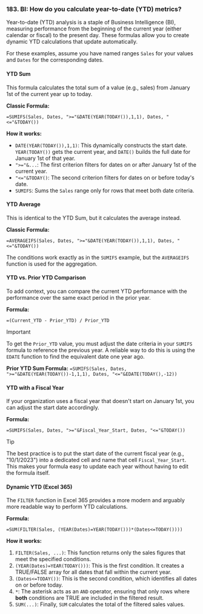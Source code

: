 ### 183. BI: How do you calculate year-to-date (YTD) metrics?

Year-to-date (YTD) analysis is a staple of Business Intelligence (BI), measuring performance from the beginning of the current year (either calendar or fiscal) to the present day. These formulas allow you to create dynamic YTD calculations that update automatically.

For these examples, assume you have named ranges `Sales` for your values and `Dates` for the corresponding dates.

#### YTD Sum

This formula calculates the total sum of a value (e.g., sales) from January 1st of the current year up to today.

**Classic Formula:**
```excel
=SUMIFS(Sales, Dates, ">="&DATE(YEAR(TODAY()),1,1), Dates, "<="&TODAY())
```

**How it works:**
*   `DATE(YEAR(TODAY()),1,1)`: This dynamically constructs the start date. `YEAR(TODAY())` gets the current year, and `DATE()` builds the full date for January 1st of that year.
*   `">="&...`: The first criterion filters for dates on or after January 1st of the current year.
*   `"<="&TODAY()`: The second criterion filters for dates on or before today's date.
*   `SUMIFS`: Sums the `Sales` range only for rows that meet both date criteria.

#### YTD Average

This is identical to the YTD Sum, but it calculates the average instead.

**Classic Formula:**
```excel
=AVERAGEIFS(Sales, Dates, ">="&DATE(YEAR(TODAY()),1,1), Dates, "<="&TODAY())
```
The conditions work exactly as in the `SUMIFS` example, but the `AVERAGEIFS` function is used for the aggregation.

#### YTD vs. Prior YTD Comparison

To add context, you can compare the current YTD performance with the performance over the same exact period in the prior year.

**Formula:**
```excel
=(Current_YTD - Prior_YTD) / Prior_YTD
```

> [!IMPORTANT]
> To get the `Prior_YTD` value, you must adjust the date criteria in your `SUMIFS` formula to reference the previous year. A reliable way to do this is using the `EDATE` function to find the equivalent date one year ago.
>
> **Prior YTD Sum Formula:**
> `=SUMIFS(Sales, Dates, ">="&DATE(YEAR(TODAY())-1,1,1), Dates, "<="&EDATE(TODAY(),-12))`

#### YTD with a Fiscal Year

If your organization uses a fiscal year that doesn't start on January 1st, you can adjust the start date accordingly.

**Formula:**
```excel
=SUMIFS(Sales, Dates, ">="&Fiscal_Year_Start, Dates, "<="&TODAY())
```
> [!TIP]
> The best practice is to put the start date of the current fiscal year (e.g., "10/1/2023") into a dedicated cell and name that cell `Fiscal_Year_Start`. This makes your formula easy to update each year without having to edit the formula itself.

#### Dynamic YTD (Excel 365)

The `FILTER` function in Excel 365 provides a more modern and arguably more readable way to perform YTD calculations.

**Formula:**
```excel
=SUM(FILTER(Sales, (YEAR(Dates)=YEAR(TODAY()))*(Dates<=TODAY())))
```
**How it works:**
1.  `FILTER(Sales, ...)`: This function returns only the sales figures that meet the specified conditions.
2.  `(YEAR(Dates)=YEAR(TODAY()))`: This is the first condition. It creates a TRUE/FALSE array for all dates that fall within the current year.
3.  `(Dates<=TODAY())`: This is the second condition, which identifies all dates on or before today.
4.  `*`: The asterisk acts as an `AND` operator, ensuring that only rows where **both** conditions are TRUE are included in the filtered result.
5.  `SUM(...)`: Finally, `SUM` calculates the total of the filtered sales values.
